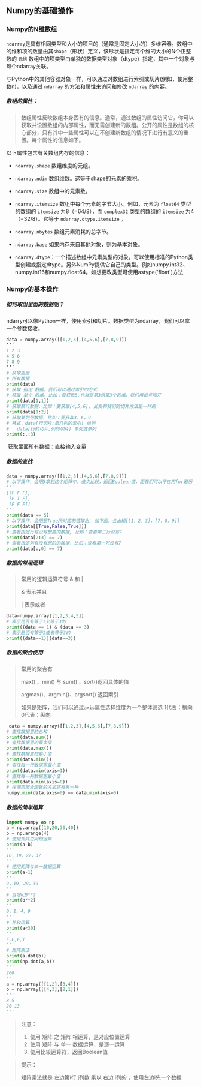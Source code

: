 ## Numpy的基础操作

### Numpy的N维数组

`ndarray`是具有相同类型和大小的项目的（通常是固定大小的）多维容器。数组中的维和项的数量由其`shape`（形状）定义，该形状是指定每个维的大小的N个正整数的 `元组` 数组中的项类型由单独的数据类型对象（dtype）指定，其中一个对象与每个ndarray关联。

与Python中的其他容器对象一样，可以通过对数组进行索引或切片(例如，使用整数n)，以及通过 `ndarray` 的方法和属性来访问和修改 `ndarray` 的内容。

##### 数组的属性：

>  数组属性反映数组本身固有的信息。通常，通过数组的属性访问它，你可以获取并设置数组的内部属性，而无需创建新的数组。公开的属性是数组的核心部分，只有其中一些属性可以在不创建新数组的情况下进行有意义的重置。每个属性的信息如下。

以下属性包含有关数组内存的信息：

- `ndarray.shape` 数组维度的元组。
- `ndarray.ndim` 数组维数。这等于shape的元素的乘积。
- `ndarray.size` 数组中的元素数。
- `ndarray.itemsize` 数组中每个元素的字节大小。例如，元素为 `float64` 类型的数组的 `itemsize` 为8（=64/8），而 `complex32` 类型的数组的 `itemsize` 为4（=32/8）。它等于 `ndarray.dtype.itemsize` 。
- `ndarray.nbytes` 数组元素消耗的总字节。
- `ndarray.base` 如果内存来自其他对象，则为基本对象。

- `ndarray.dtype`：一个描述数组中元素类型的对象。可以使用标准的Python类型创建或指定dtype。另外NumPy提供它自己的类型。例如numpy.int32、numpy.int16和numpy.float64。如想更改类型可使用astype('float')方法



### Numpy的基本操作

##### 如何取出里面的数据呢？

ndarry可以像Python一样，使用索引和切片。数据类型为ndarray，我们可以拿一个参数接收。

```python
data = numpy.array([[1,2,3],[4,5,6],[7,8,9]])
‘’‘
1 2 3
4 5 6
7 8 9
’‘’
# 获取里面
# 所有数据
print(data)
# 获取 指定 数据，我们可以通过索引的方式
# 获取 单个 数据，比如：要获取5,也就是第3组第3个数据，我们用逗号隔开
print(data[1,1])
# 获取某行数据，比如：要获取[4,5,6], 此处和我们的切片方法是一样的
print(data[1:2])
# 获取某列列数据，比如：要获取3，6，9
# 格式：data[行切片:第几列的索引] 单列
# 	data[行的切片,列的切片] 单列或多列
print(:,:3)
```

​	获取里面所有数据：直接输入变量

##### 数据的查找

```Python
data = numpy.array([[1,2,3],[4,5,6],[7,8,9]])
# 以下操作，会把5拿到这个矩阵中，依次比较，返回Boolean值，而我们可以不在用for遍历
'''
[[F F F],
 [F T F],
 [F F F]]
'''
print(data == 5)
# 以下操作，会把是True所对应的值取出, 如下面，会出输[[1，2，3]，[7，8，9]]
print(data[[True,False,True]])
# 查看指定行有没有想要的数据, 比如：查看第三行没有7
print(data[2:3] == 7)
# 查看指定列有没有想的的数据，比如：查看第一列没有7
print(data[:,0] == 7)

```

##### 数据的常用逻辑

> 常用的逻辑运算符号 & 和 |
>
> & 表示并且
>
> | 表示或者

```Python
data=numpy.array([1,2,3,4,5])
# 表示是否有等于1又等于3的
print((data == 1) & (data == 3)
# 表示是否有等于1或者等于3的
print((data==1)|(data==3))
```

##### 数据的聚合使用

> 常用的聚合有 
>
> max() 、min() 与 sum() 、sort()返回具体的值
>
> argmax()、argmin()、argsort() 返回索引
>
> 如果是矩阵，我们可以通过`axis`属性选择维度为一个整体筛选 1代表：横向 0代表：纵向

```Python
 data = numpy.array([[1,2,3],[4,5,6],[7,8,9]])
# 查找数据里的总和
print(data.sum())
# 查找数据里的最大值
print(data.max())
# 查找数据里的最小值
print(data.min())
# 查找每一行数据里最小值
print(data.min(axis=1))
# 查找每一列数据里最小值
print(data.min(axis=0))
# 在使用聚合函数的方式还有另一种
numpy.min(data,axis=0) == data.min(axis=0)
```





##### 数据的简单运算

```python
import numpy as np
a = np.array([10,20,30,40])
b = np.arange(4)
# 使用矩阵之间相运算
print(a-b)
'''
10，19，27，37
'''
# 使用矩阵与单一数据运算
print(a-1)
'''
9，19，29，39
'''
# 自增n方**2
print(b**2)
'''
0，1，4，9
'''
# 比较运算
print(a<30)
'''
F,F,F,T
'''
# 矩阵乘法
print(a.dot(b))
print(np.dot(a,b))
'''
200
'''
a = np.array([[1,2],[3,4]])
b = np.array([[4,3],[2,1]])
'''
8 5
20 13
'''
```



> 注意：
>
> 1. 使用 矩阵 之 矩阵 相运算，是对应位置运算
> 2. 使用 矩阵 与 单一  数据运算，是逐一运算
> 3. 使用比较运算符，返回Boolean值



> 提示：
>
> 矩阵乘法就是 左边第i行,j列数 乘以 右边 i列的 ，使用左边i先一个数据